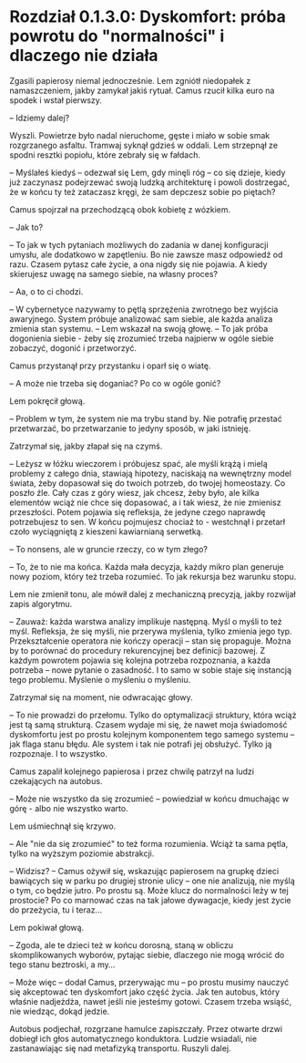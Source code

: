 # Rozdział 0.1.3.0: Dyskomfort: próba powrotu do "normalności" i dlaczego nie działa

Zgasili papierosy niemal jednocześnie. Lem zgniótł niedopałek z namaszczeniem, jakby zamykał jakiś rytuał. Camus rzucił kilka euro na spodek i wstał pierwszy. 

– Idziemy dalej?

Wyszli. Powietrze było nadal nieruchome, gęste i miało w sobie smak rozgrzanego asfaltu. Tramwaj syknął gdzieś w oddali. Lem strzepnął ze spodni resztki popiołu, które zebrały się w fałdach.

– Myślałeś kiedyś – odezwał się Lem, gdy minęli róg – co się dzieje, kiedy już zaczynasz podejrzewać swoją ludzką architekturę i powoli dostrzegać, że w końcu ty też zataczasz kręgi, że sam depczesz sobie po piętach?

Camus spojrzał na przechodzącą obok kobietę z wózkiem.

– Jak to?

– To jak w tych pytaniach możliwych do zadania w danej konfiguracji umysłu, ale dodatkowo w zapętleniu. Bo nie zawsze masz odpowiedź od razu. Czasem pytasz całe życie, a ona nigdy się nie pojawia. A kiedy skierujesz uwagę na samego siebie, na własny proces?

– Aa, o to ci chodzi.

– W cybernetyce nazywamy to pętlą sprzężenia zwrotnego bez wyjścia awaryjnego. System próbuje analizować sam siebie, ale każda analiza zmienia stan systemu. – Lem wskazał na swoją głowę. – To jak próba dogonienia siebie - żeby się zrozumieć trzeba najpierw w ogóle siebie zobaczyć, dogonić i przetworzyć.

Camus przystanął przy przystanku i oparł się o wiatę.

– A może nie trzeba się doganiać? Po co w ogóle gonić?

Lem pokręcił głową.

– Problem w tym, że system nie ma trybu stand by. Nie potrafię przestać przetwarzać, bo przetwarzanie to jedyny sposób, w jaki istnieję.

Zatrzymał się, jakby złapał się na czymś. 

– Leżysz w łóżku wieczorem i próbujesz spać, ale myśli krążą i mielą problemy z całego dnia, stawiają hipotezy, naciskają na wewnętrzny model świata, żeby dopasował się do twoich potrzeb, do twojej homeostazy. Co poszło źle. Cały czas z góry wiesz, jak chcesz, żeby było, ale kilka elementów wciąż nie chce się dopasować, a i tak wiesz, że nie zmienisz przeszłości. Potem pojawia się refleksja, że jedyne czego naprawdę potrzebujesz to sen. W końcu pojmujesz chociaż to - westchnął i przetarł czoło wyciągniętą z kieszeni kawiarnianą serwetką.

– To nonsens, ale w gruncie rzeczy, co w tym złego?

– To, że to nie ma końca. Każda mała decyzja, każdy mikro plan generuje nowy poziom, który też trzeba rozumieć. To jak rekursja bez warunku stopu.

Lem nie zmienił tonu, ale mówił dalej z mechaniczną precyzją, jakby rozwijał zapis algorytmu.

– Zauważ: każda warstwa analizy implikuje następną. Myśl o myśli to też myśl. Refleksja, że się myśli, nie przerywa myślenia, tylko zmienia jego typ. Przekształcenie operatora nie kończy operacji – stan się propaguje. Można by to porównać do procedury rekurencyjnej bez definicji bazowej. Z każdym powrotem pojawia się kolejna potrzeba rozpoznania, a każda potrzeba – nowe pytanie o zasadność. I to samo w sobie staje się instancją tego problemu. Myślenie o myśleniu o myśleniu.

Zatrzymał się na moment, nie odwracając głowy.

– To nie prowadzi do przełomu. Tylko do optymalizacji struktury, która wciąż jest tą samą strukturą. Czasem wydaje mi się, że nawet moja świadomość dyskomfortu jest po prostu kolejnym komponentem tego samego systemu – jak flaga stanu błędu. Ale system i tak nie potrafi jej obsłużyć. Tylko ją rozpoznaje. I to wszystko.

Camus zapalił kolejnego papierosa i przez chwilę patrzył na ludzi czekających na autobus. 

– Może nie wszystko da się zrozumieć – powiedział w końcu dmuchając w górę - albo nie wszystko warto.

Lem uśmiechnął się krzywo. 

– Ale "nie da się zrozumieć" to też forma rozumienia. Wciąż ta sama pętla, tylko na wyższym poziomie abstrakcji.

– Widzisz? – Camus ożywił się, wskazując papierosem na grupkę dzieci bawiących się w parku po drugiej stronie ulicy – one nie analizują, nie myślą o tym, co będzie jutro. Po prostu są. Może klucz do normalności leży w tej prostocie? Po co marnować czas na tak jałowe dywagacje, kiedy jest życie do przeżycia, tu i teraz…

Lem pokiwał głową. 

– Zgoda, ale te dzieci też w końcu dorosną, staną w obliczu skomplikowanych wyborów, pytając siebie, dlaczego nie mogą wrócić do tego stanu beztroski, a my…

– Może więc – dodał Camus, przerywając mu – po prostu musimy nauczyć się akceptować ten dyskomfort jako część życia. Jak ten autobus, który właśnie nadjeżdża, nawet jeśli nie jesteśmy gotowi. Czasem trzeba wsiąść, nie wiedząc, dokąd jedzie.

Autobus podjechał, rozgrzane hamulce zapiszczały. Przez otwarte drzwi dobiegł ich głos automatycznego konduktora. Ludzie wsiadali, nie zastanawiając się nad metafizyką transportu. Ruszyli dalej.